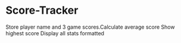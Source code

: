# Score-Tracker
Store player name and 3 game scores.Calculate average score    Show highest score    Display all stats formatted
